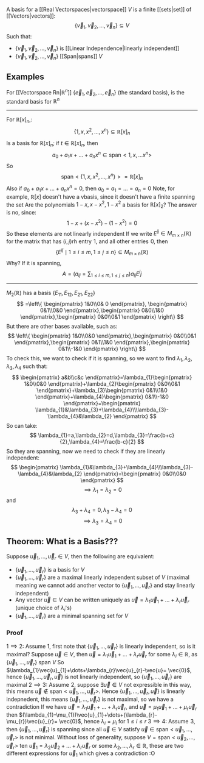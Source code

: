 A basis for a [[Real Vectorspaces|vectorspace]] $V$ is a finite [[sets|set]] of [[Vectors|vectors]]:
$$
\{ \vec{v}_{1},\vec{v}_{2},\dots,\vec{v}_{n} \}\subseteq V
$$
Such that:
- $\{ \vec{v}_{1},\vec{v}_{2},\dots,\vec{v}_{n} \}$ is [[Linear Independence|linearly independent]]
- $\{ \vec{v}_{1},\vec{v}_{2},\dots,\vec{v}_{n} \}$ [[Span|spans]] $V$
## Examples
For [[Vectorspace Rn|$\mathbb{R}^{n}$]] $\{\vec{e}_{1},\vec{e}_{2},\dots,\vec{e}_{n} \}$ (the standard basis), is the standard basis for $\mathbb{R}^{n}$
___
For $\mathbb{R}[x]_{n}$,:
$$
\{ 1,x,x^{2},\dots,x^{n} \}\subseteq \mathbb{R}[x]_{n}
$$
Is a basis for $\mathbb{R}[x]_{n}$; if $t\in\mathbb{R}[x]_{n}$, then 
$$
a_{0}+a_{1}x+\dots+a_{n}x^{n}\in \text{span}< 1,x,\dots x^{n} > 
$$
So 
$$
\text{span}< \{ 1,x,x^{2},\dots,x^{n} \} > =\mathbb{R}[x]_{n}
$$
Also if $a_{0}+a_{1}x+\dots+a_{n}x^{n}=0$, then $a_{0}=a_{1}=\dots=a_{n}=0$
Note, for example, $\mathbb{R}[x]$ doesn't have a vbasis, since it doesn't have a finite spanning the set
Are the polynomials $1-x,x-x^{2},1-x^{2}$ a basis for $\mathbb{R}[x]_{2}$? The answer is no, since:
$$
1-x+(x-x^{2})-(1-x^{2})=0
$$
So these elements are not linearly independent
If we write $E^{ij}\in M_{m\times n}(\mathbb{R})$ for the matrix that has $(i,j)$rh entry $\hspace{0pt}1$, and all other entries $\hspace{0pt}0$, then
$$
\{ E^{ij}\mid1\leq i\leq m,1\leq j\leq n \}\subseteq M_{m\times n}(\mathbb{R})
$$
Why? If it is spanning,
$$
A=\left( a_{ij}=\sum_{1\leq i \leq m,1\leq j\leq n} \right)a_{ij}E^ij 
$$
___
$M_{2}(\mathbb{R})$ has a basis $\{ E_{11},E_{12},E_{21},E_{22} \}$
$$
=\left\{  \begin{pmatrix}
1&0\\0& 0
\end{pmatrix}, \begin{pmatrix}
0&1\\0&0
\end{pmatrix},\begin{pmatrix}
0&0\\1&0
\end{pmatrix},\begin{pmatrix}
0&0\\0&1
\end{pmatrix} \right\}
$$
But there are other bases available, such as:
$$
\left\{  \begin{pmatrix}
1&0\\0&0
\end{pmatrix},\begin{pmatrix}
0&0\\0&1
\end{pmatrix},\begin{pmatrix}
0&1\\1&0
\end{pmatrix},\begin{pmatrix}
0&1\\-1&0
\end{pmatrix}  \right\}
$$
To check this, we want to check if it is spanning, so we want to find $\lambda_{1},\lambda_{2},\lambda_{3},\lambda_{4}$ such that:
$$
\begin{pmatrix}
a&b\\c&c
\end{pmatrix}=\lambda_{1}\begin{pmatrix}
1&0\\0&0
\end{pmatrix}+\lambda_{2}\begin{pmatrix}
0&0\\0&1
\end{pmatrix}+\lambda_{3}\begin{pmatrix}
0&1\\1&0
\end{pmatrix}+\lambda_{4}\begin{pmatrix}
0&1\\-1&0
\end{pmatrix}=\begin{pmatrix}
\lambda_{1}&\lambda_{3}+\lambda_{4}\\\lambda_{3}-\lambda_{4}&\lambda_{2}
\end{pmatrix}
$$
So can take:
$$
\lambda_{1}=a,\lambda_{2}=d,\lambda_{3}=\frac{b+c}{2},\lambda_{4}=\frac{b-c}{2}
$$
So they are spanning, now we need to check if they are linearly independent:
$$
\begin{pmatrix}
\lambda_{1}&\lambda_{3}+\lambda_{4}\\\lambda_{3}-\lambda_{4}&\lambda_{2}
\end{pmatrix}=\begin{pmatrix}
0&0\\0&0
\end{pmatrix}
$$
$$
\implies \lambda_{1}=\lambda_{2}=0
$$
and 
$$
\lambda_{3}+\lambda_{4}=0,\lambda_{3}-\lambda_{4}=0
$$
$$
\implies \lambda_{3}=\lambda_{4}=0
$$
## Theorem: What is a Basis???
Suppose $\vec{u}_{1},\dots,\vec{u}_{r}\in V$, then the following are equivalent:
- $\{ \vec{u}_{1},\dots,\vec{u}_{r} \}$ is a basis for $V$
- $\{ \vec{u}_{1},\dots,\vec{u}_{r} \}$ are a maximal linearly independent subset of $V$ (maximal meaning we cannot add another vector to $\{ \vec{u}_{1},\dots,\vec{u}_{r} \}$ and stay linearly independent)
- Any vector $\vec{u}\in V$ can be written uniquely as $\vec{u}=\lambda_{1}\vec{u}_{1}+\dots+\lambda_{r}\vec{u}_{r}$ (unique choice of $\lambda_{i}$'s)
- $\{ \vec{u}_{1},\dots,\vec{u}_{r} \}$ are a minimal spanning set for $V$
### Proof
$1\implies2$:
Assume $1$, first note that $\{ \vec{u}_{1},\dots,\vec{u}_{r} \}$ is linearly independent, so is it maximal? Suppose $\vec{u}\in V$, then $\vec{u}=\lambda_{1}\vec{u}_{1}+\dots+\lambda_{r}\vec{u}_{r}$ for some $\lambda_{i}\in\mathbb{R}$, as $\{ \vec{u}_{1},\dots,\vec{u}_{r} \}$ span $V$
So $\lambda_{1}\vec{u}_{1}+\dots+\lambda_{r}\vec{u}_{r}-\vec{u}= \vec{0}$, hence $\{ \vec{u}_{1},\dots,\vec{u}_{r},\vec{u} \}$ is not linearly independent, so $\{ \vec{u}_{1},\dots,\vec{u}_{r} \}$ are maximal
$2\implies 3$:
Assume $\hspace{0pt}2$, suppose $\exists \vec{u}\in V$ not expressible in this way, this means $\vec{u}\not\in\text{span}< \vec{u}_{1},\dots,\vec{u}_{r} >$. Hence $\{ \vec{u}_{1},\dots,\vec{u}_{r},\vec{u} \}$ is linearly indepnedent, this means $\{ \vec{u}_{1},\dots,\vec{u}_{r} \}$ is not maximal, so we have a contradiction
If we have $\vec{u}=\lambda_{1}\vec{u}_{1}+\dots+\lambda_{r}\vec{u}_{r}$, and $\vec{u}=\mu_{1}\vec{u}_{1}+\dots+\mu_{r}\vec{u}_{r}$ then $(\lambda_{1}-\mu_{1})\vec{u}_{1}+\dots+(\lambda_{r}-\mu_{r})\vec{u}_{r}= \vec{0}$, hence $\lambda_{i}=\mu_{i}$ for $1\leq i\leq r$
$3\implies 4$:
Assume $\hspace{0pt}3$, then $\{ \vec{u}_{1},\dots,\vec{u}_{r} \}$ is spanning since all $\vec{u}\in V$  satisfy $\vec{u}\in \text{span}< \vec{u}_{1},\dots,\vec{u}_{r} >$ is not minimal. Without loss of generality, suppose $V=\text{span}< \vec{u}_{2},\dots,\vec{u}_{r} >$ ten $\vec{u}_{1}=\lambda_{2}\vec{u}_{2}+\dots+\lambda_{r}\vec{u}_{r}$ or some $\lambda_{2},\dots,\lambda_{r} \in\mathbb{R}$, these are two different expressions for $\vec{u}_{1}$ which gives a contradiction :O
